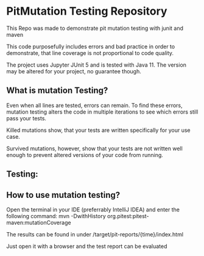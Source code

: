 # PitMutation Testing Repository
This Repo was made to demonstrate pit mutation testing with junit and maven

This code purposefully includes errors and bad practice in order to demonstrate, that line coverage is not proportional to code quality.

The project uses Jupyter JUnit 5 and is tested with Java 11. The version may be altered for your project, no guarantee though.

## What is mutation Testing?
Even when all lines are tested, errors can remain. To find these errors, mutation testing alters the code in multiple iterations to see which errors still pass your tests.

Killed mutations show, that your tests are written specifically for your use case.

Survived mutations, however, show that your tests are not written well enough to prevent altered versions of your code from running.

## Testing:

## How to use mutation testing?
Open the terminal in your IDE (preferrably IntelliJ IDEA) and enter the following command:
mvn -DwithHistory org.pitest:pitest-maven:mutationCoverage

The results can be found in under /target/pit-reports/{time}/index.html

Just open it with a browser and the test report can be evaluated
